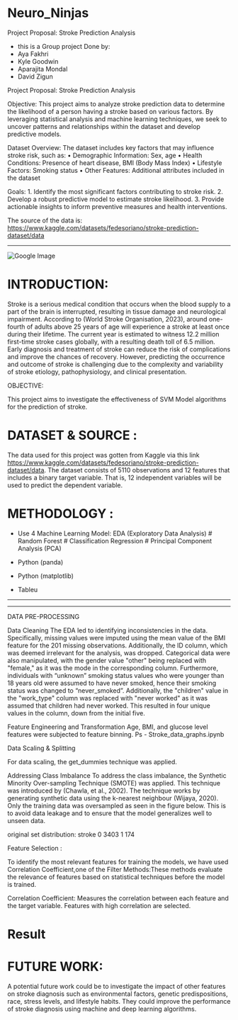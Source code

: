 # Neuro_Ninjas


Project Proposal: Stroke Prediction Analysis
 * this is a Group project Done by:
* Aya Fakhri
* Kyle Goodwin
* Aparajita Mondal
* David Zigun

Project Proposal: Stroke Prediction Analysis

Objective:
This project aims to analyze stroke prediction data to determine the likelihood of a person having a stroke based on various factors. By leveraging statistical analysis and machine learning techniques, we seek to uncover patterns and relationships within the dataset and develop predictive models.
 
Dataset Overview:
The dataset includes key factors that may influence stroke risk, such as:
              	•  	Demographic Information: Sex, age
              	•   Health Conditions: Presence of heart disease, BMI (Body Mass Index)
              	•   Lifestyle Factors: Smoking status
              	•   Other Features: Additional attributes included in the dataset
 
Goals:
              	1. Identify the most significant factors contributing to stroke risk.
              	2. Develop a robust predictive model to estimate stroke likelihood.
                3. Provide actionable insights to inform preventive measures and health interventions.
 
 
The source of the data is: https://www.kaggle.com/datasets/fedesoriano/stroke-prediction-dataset/data

--------------------------------------------------------------------------------------------------------------------------


![Google Image](https://sp-uploads.s3.amazonaws.com/uploads%2Fservices%2F5709757%2F20221201174855_6388e907c4342_stroke_prediction_presentationpage0.jpg)

# INTRODUCTION:

Stroke is a serious medical condition that occurs when the blood supply to a part of the brain is interrupted, resulting in tissue damage and neurological impairment. According to (World Stroke Organisation, 2023), around one-fourth of adults above 25 years of age will experience a stroke at least once during their lifetime. The current year is estimated to witness 12.2 million first-time stroke cases globally, with a resulting death toll of 6.5 million. Early diagnosis and treatment of stroke can reduce the risk of complications and improve the chances of recovery. However, predicting the occurrence and outcome of stroke is challenging due to the complexity and variability of stroke etiology, pathophysiology, and clinical presentation.

OBJECTIVE:

This project aims to investigate the effectiveness of SVM Model algorithms for the prediction of stroke.


# DATASET & SOURCE :

The data used for this project was gotten from Kaggle via this link  https://www.kaggle.com/datasets/fedesoriano/stroke-prediction-dataset/data. The dataset consists of 5110 observations and 12 features that includes a binary target variable. That is, 12 independent variables will be used to predict the dependent variable. 


# METHODOLOGY :

* Use 4 Machine  Learning Model: EDA (Exploratory Data Analysis) # Random Forest # Classification Regression # Principal Component Analysis (PCA)

* Python (panda)

* Python (matplotlib)

* Tableu 


--------------------------------------------------------------------------

----------------------------------------------------------------------------------
DATA PRE-PROCESSING

Data Cleaning
The EDA led to identifying inconsistencies in the data. Specifically, missing values were imputed using the mean value of the BMI feature for the 201 missing observations. Additionally, the ID column, which was deemed irrelevant for the analysis, was dropped. Categorical data were also manipulated, with the gender value "other" being replaced with "female," as it was the mode in the corresponding column. Furthermore, individuals with “unknown” smoking status values who were younger than 18 years old were assumed to have never smoked, hence their smoking status was changed to “never_smoked”. Additionally, the "children" value in the "work_type" column was replaced with "never worked" as it was assumed that children had never worked. This resulted in four unique values in the column, down from the initial five.


Feature Engineering and Transformation
Age, BMI, and glucose level features were subjected to feature binning.
Ps - Stroke_data_graphs.ipynb


Data Scaling & Splitting

For data scaling, the get_dummies technique was applied.



Addressing Class Imbalance
To address the class imbalance, the Synthetic Minority Over-sampling Technique (SMOTE) was applied. This technique was introduced by (Chawla, et al., 2002). The technique works by generating synthetic data using the k-nearest neighbour (Wijaya, 2020). Only the training data was oversampled as seen in the figure below. This is to avoid data leakage and to ensure that the model generalizes well to unseen data.

original set distribution:
stroke
0    3403
1     174


Feature Selection :

To identify the most relevant features for training the models, we have used Correlation Coefficient,one of the Filter Methods:These methods evaluate the relevance of features based on statistical techniques before the model is trained.

Correlation Coefficient: Measures the correlation between each feature and the target variable. Features with high correlation are selected.

 # Result


 
 # FUTURE WORK:

A potential future work could be to investigate the impact of other features on stroke diagnosis such as environmental factors, genetic predispositions, race, stress levels, and lifestyle habits. They could improve the performance of stroke diagnosis using machine and deep learning algorithms.










